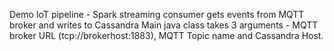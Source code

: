 Demo IoT pipeline -
Spark streaming consumer gets events from MQTT broker and writes to Cassandra
Main java class takes 3 arguments - MQTT broker URL (tcp://brokerhost:1883), MQTT Topic name and Cassandra Host.
